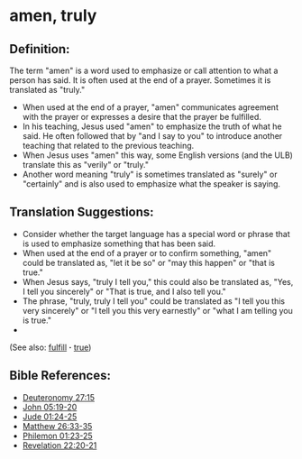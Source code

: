 # amen, truly #

## Definition: ##

The term "amen" is a word used to emphasize or call attention to what a person has said. It is often used at the end of a prayer. Sometimes it is translated as "truly."

* When used at the end of a prayer, "amen" communicates agreement with the prayer or expresses a desire that the prayer be fulfilled.
* In his teaching, Jesus used "amen" to emphasize the truth of what he said. He often followed that by "and I say to you" to introduce another teaching that related to the previous teaching.
* When Jesus uses "amen" this way, some English versions (and the ULB) translate this as "verily" or  "truly."
* Another word meaning "truly" is sometimes translated as "surely" or "certainly" and is also used to emphasize what the speaker is saying.

## Translation Suggestions: ##

* Consider whether the target language has a special word or phrase that is used to emphasize something that has been said.
* When used at the end of a prayer or to confirm something, "amen" could be translated as, "let it be so" or "may this happen" or "that is true."
* When Jesus says, "truly I tell you," this could also be translated as, "Yes, I tell you sincerely" or "That is true, and I also tell you."
* The phrase, "truly, truly I tell you" could be translated as "I tell you this very sincerely" or "I tell you this very earnestly" or "what I am telling you is true."
* 
(See also: [fulfill](../kt/fulfill.md) **·** [true](../kt/true.md))

## Bible References: ##

* [Deuteronomy 27:15](https://door43.org/en/bible/notes/deu/27/15)
* [John 05:19-20](https://door43.org/en/bible/notes/jhn/05/19)
* [Jude 01:24-25](https://door43.org/en/bible/notes/jud/01/24)
* [Matthew 26:33-35](https://door43.org/en/bible/notes/mat/26/33)
* [Philemon 01:23-25](https://door43.org/en/bible/notes/phm/01/23)
* [Revelation 22:20-21](https://door43.org/en/bible/notes/rev/22/20)

